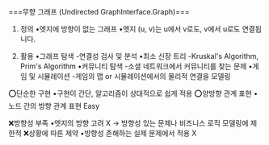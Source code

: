 ===무향 그래프 (Undirected GraphInterface.Graph)===

1. 정의
   •엣지에 방향이 없는 그래프
   •엣지 (u, v)는 u에서 v로도, v에서 u로도 연결됩니다.

2. 활용
   •그래프 탐색
   -연결성 검사 및 분석
   •최소 신장 트리
   -Kruskal's Algorithm, Prim's Algorithm
   •커뮤니티 탐색
   -소셜 네트워크에서 커뮤니티를 찾는 문제
   •게임 및 시뮬레이션
   -게임의 맵 or 시뮬레이션에서의 물리적 연결을 모델링

⭕단순한 구현
•구현이 간단, 알고리즘이 상대적으로 쉽게 적용
⭕양방향 관계 표현
•노드 간의 방향 관계 표현 Easy

❌방향성 부족
•엣지의 방향 고려 X -> 방향성 있는 문제나 비즈니스 로직 모델링에 제한적
❌상황에 따른 제약
•방향성 존해하는 실제 문제에서 적용 X